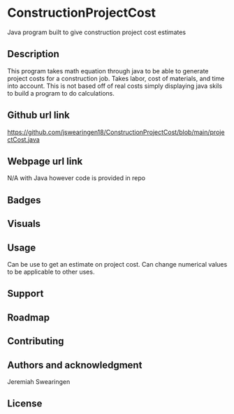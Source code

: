 # ConstructionProjectCost
Java program built to give construction project cost estimates

## Description
This program takes math equation through java to be able to generate project costs for a construction job. Takes labor, cost of materials, and time into account. This is not based off of real costs simply displaying java skils to build a program to do calculations.  

## Github url link
https://github.com/jswearingen18/ConstructionProjectCost/blob/main/projectCost.java

## Webpage url link
N/A with Java however code is provided in repo

## Badges


## Visuals


## Usage
Can be use to get an estimate on project cost. Can change numerical values to be applicable to other uses.

## Support

## Roadmap


## Contributing

## Authors and acknowledgment
Jeremiah Swearingen 

## License
